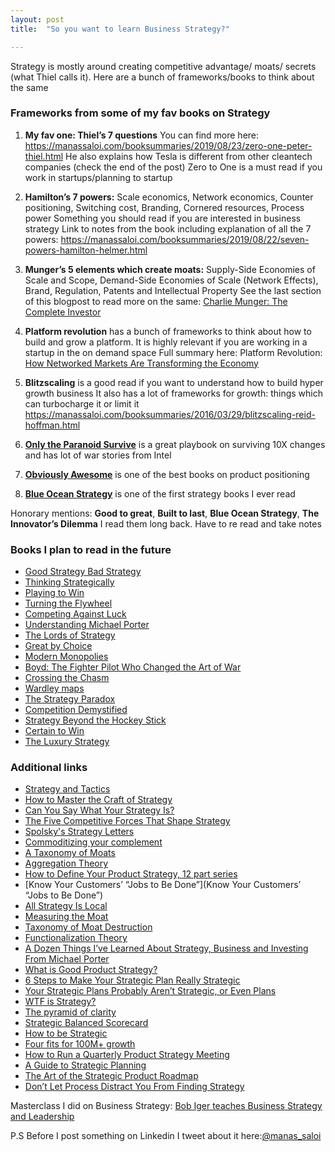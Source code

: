 ```yaml
---
layout: post
title:  "So you want to learn Business Strategy?"

---
```


Strategy is mostly around creating competitive advantage/ moats/ secrets (what Thiel calls it). Here are a bunch of frameworks/books to think about the same

### Frameworks from some of my fav books on Strategy

1. **My fav one: Thiel’s 7 questions**
You can find more here: https://manassaloi.com/booksummaries/2019/08/23/zero-one-peter-thiel.html
He also explains how Tesla is different from other cleantech companies (check the end of the post)
Zero to One is a must read if you work in startups/planning to startup

2. **Hamilton’s 7 powers:** Scale economics, Network economics, Counter positioning, Switching cost, Branding, Cornered resources, Process power
Something you should read if you are interested in business strategy
Link to notes from the book including explanation of all the 7 powers: https://manassaloi.com/booksummaries/2019/08/22/seven-powers-hamilton-helmer.html

3. **Munger’s 5 elements which create moats:** Supply-Side Economies of Scale and Scope, Demand-Side Economies of Scale (Network Effects), Brand, Regulation, Patents and Intellectual Property
See the last section of this blogpost to read more on the same: [Charlie Munger: The Complete Investor](https://manassaloi.com/booksummaries/2016/03/07/charlier-munger-griffin.html)

4. **Platform revolution** has a bunch of frameworks to think about how to build and grow a platform. It is highly relevant if you are working in a startup in the on demand space
Full summary here: Platform Revolution: [How Networked Markets Are Transforming the Economy](https://manassaloi.com/booksummaries/2016/03/21/platform-revolution-parker-choudary.html)

5. **Blitzscaling** is a good read if you want to understand how to build hyper growth business
It also has a lot of frameworks for growth: things which can turbocharge it or limit it
https://manassaloi.com/booksummaries/2016/03/29/blitzscaling-reid-hoffman.html

6. **[Only the Paranoid Survive](https://manassaloi.com/booksummaries/2016/03/28/paranoids-survive-grove.html)** is a great playbook on surviving 10X changes and has lot of war stories from Intel

7. **[Obviously Awesome](https://manassaloi.com/booksummaries/2017/07/09/obviously-awesome-april.html)** is one of the best books  on product positioning

8. **[Blue Ocean Strategy](https://docs.google.com/document/d/1sx28G6cSbBjksvc0RoojQK4PiY1XgEPMHaenJvGRUWo/edit)** is one of the first strategy books I ever read

Honorary mentions: **Good to great**, **Built to last**, **Blue Ocean Strategy**, **The Innovator’s Dilemma**
I read them long back. Have to re read and take notes

### Books I plan to read in the future

- [Good Strategy Bad Strategy](https://www.amazon.com/Good-Strategy-Bad-Difference-Matters/dp/0307886239)
- [Thinking Strategically](https://www.amazon.com/Thinking-Strategically-The-Competitive-Edge-in-Business-Politics-and-Everyday-Life/dp/0393310353/)
- [Playing to Win](https://www.amazon.com/dp/142218739X/)
- [Turning the Flywheel](https://www.amazon.com/gp/product/B07JFT5G7N/)
- [Competing Against Luck](https://www.amazon.com/gp/product/0062435612/)
- [Understanding Michael Porter](https://www.amazon.com/dp/B005OVTMAY/)
- [The Lords of Strategy](https://www.amazon.com/gp/product/1591397820/)
- [Great by Choice](https://www.amazon.com/gp/product/0062120999/)
- [Modern Monopolies](https://www.goodreads.com/en/book/show/26114480)
- [Boyd: The Fighter Pilot Who Changed the Art of War](https://www.goodreads.com/book/show/38840.Boyd)
- [Crossing the Chasm](https://www.amazon.com/Crossing-Chasm-3rd-Disruptive-Mainstream/dp/0062292986/)
- [Wardley maps](https://medium.com/wardleymaps)
- [The Strategy Paradox](https://www.amazon.com/Strategy-Paradox-Committing-Success-Failure/dp/0385516223)
- [Competition Demystified](https://www.amazon.com/dp/1591841801/)
- [Strategy Beyond the Hockey Stick](https://www.goodreads.com/en/book/show/37916972)  
- [Certain to Win](https://www.amazon.com/Certain-Win-Strategy-Applied-Business-ebook/dp/B0793SDYSM)
- [The Luxury Strategy](https://www.goodreads.com/book/show/4717945-the-luxury-strategy)

### Additional links

- [Strategy and Tactics](https://medium.com/@radoshi/strategy-and-tactics-e8ee921665a2)
- [How to Master the Craft of Strategy](https://medium.com/evergreen-business-weekly/how-to-master-the-craft-of-strategy-why-one-decision-can-make-your-company-and-how-to-get-it-right-d0346c62731d)
- [Can You Say What Your Strategy Is?](https://eclass.aueb.gr/modules/document/file.php/DET162/Session%201/Can%20you%20say%20what%20your%20strategy%20is.pdf)
- [The Five Competitive Forces That Shape Strategy](http://www.ibbusinessandmanagement.com/uploads/1/1/7/5/11758934/porters_five_forces_analysis_and_strategy.pdf)
- [Spolsky's Strategy Letters](https://www.joelonsoftware.com/2000/05/12/strategy-letter-i-ben-and-jerrys-vs-amazon/)
- [Commoditizing your complement](https://www.gwern.net/Complement)
- [A Taxonomy of Moats](http://reactionwheel.net/2019/09/a-taxonomy-of-moats.html)
- [Aggregation Theory](https://stratechery.com/2015/aggregation-theory/)
- [How to Define Your Product Strategy, 12 part series](https://medium.com/@gibsonbiddle/intro-to-product-strategy-60bdf72b17e3)
- [Know Your Customers’ “Jobs to Be Done”](Know Your Customers’ “Jobs to Be Done”)
- [All Strategy Is Local](https://hbr.org/2005/09/all-strategy-is-local)
- [Measuring the Moat](https://hurricanecapital.wordpress.com/2016/11/02/measuring-the-moat-updated-version/)
- [Taxonomy of Moat Destruction](https://drive.google.com/file/d/1SJacJkx5Yyao9xzkfnxNWCHnUFnZLc8e/view)
- [Functionalization Theory](https://kevin.sekniqi.com/functionalization-theory/)
- [A Dozen Things I’ve Learned About Strategy, Business and Investing From Michael Porter](https://25iq.com/2013/08/26/a-dozen-things-ive-learned-about-strategy-business-and-investing-from-michael-porter-2/)
- [What is Good Product Strategy?](https://medium.com/@melissaperri/what-is-good-product-strategy-8d5587cb7429)
- [6 Steps to Make Your Strategic Plan Really Strategic](https://hbr.org/2018/08/6-steps-to-make-your-strategic-plan-really-strategic)
- [Your Strategic Plans Probably Aren’t Strategic, or Even Plans](https://hbr.org/2018/04/your-strategic-plans-probably-arent-strategic-or-even-plans)
- [WTF is Strategy?](https://hackernoon.com/wtf-is-a-strategy-bcaa3fda9a31)
- [The pyramid of clarity](https://wavelength.asana.com/pyramid-clarity-strategic-alignment/)
- [Strategic Balanced Scorecard](https://github.com/joelparkerhenderson/strategic_balanced_scorecard)
- [How to be Strategic](https://medium.com/the-year-of-the-looking-glass/how-to-be-strategic-f6630a44f86b)
- [Four fits for 100M+ growth](https://brianbalfour.com/four-fits-growth-framework)
- [How to Run a Quarterly Product Strategy Meeting](https://medium.com/@gibsonbiddle/how-to-run-a-quarterly-product-strategy-meeting-a-board-meeting-for-product-3a14c4d53d1b)
- [A Guide to Strategic Planning](https://medium.com/pillar-companies/a-guide-to-strategic-planning-4b6f2f3a1745)
- [The Art of the Strategic Product Roadmap](https://productcoalition.com/the-art-of-the-strategic-product-roadmap-c881f261b4eb)
- [Don’t Let Process Distract You From Finding Strategy](https://thinkgrowth.org/dont-let-process-distract-you-from-finding-strategy-fb00bef53e7b)

Masterclass I did on Business Strategy: [Bob Iger teaches Business Strategy and Leadership](https://manassaloi.com/2020/04/10/bob-iger-masterclass.html)

P.S Before I post something on Linkedin I tweet about it here:[@manas_saloi](https://twitter.com/manas_saloi)
